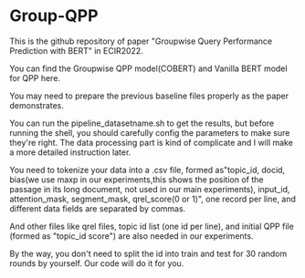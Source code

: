 # Group-QPP
This is the github repository of paper "Groupwise Query Performance Prediction with BERT" in ECIR2022.

You can find the Groupwise QPP model(COBERT) and Vanilla BERT model for QPP here.

You may need to prepare the previous baseline files properly as the paper demonstrates.

You can run the pipeline_datasetname.sh to get the results, but before running the shell, you should carefully config the parameters to make sure they're right.
 The data processing part is kind of complicate and I will make a more detailed instruction later.

You need to tokenize your data into a .csv file, formed as"topic_id, docid, bias(we use maxp in our experiments,this shows the position of the passage in its long document, not used in our main experiments), input_id, attention_mask, segment_mask, qrel_score(0 or 1)", one record per line, and different data fields are separated by commas.

And other files like qrel files, topic id list (one id per line), and initial QPP file (formed as "topic_id score") are also needed in our experiments.

By the way, you don't need to split the id into train and test for 30 random rounds by yourself. Our code will do it for you.
